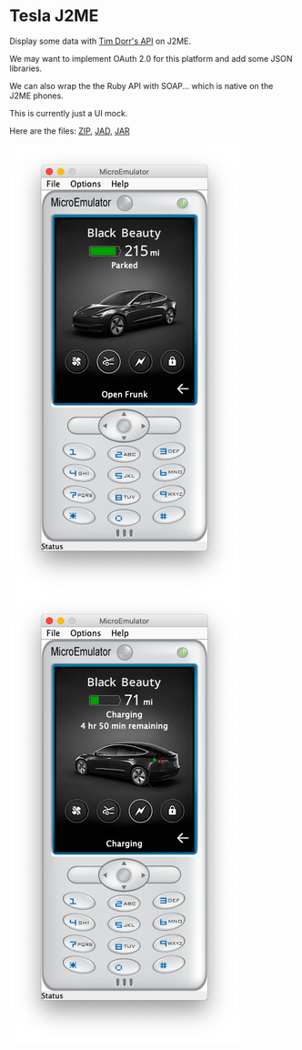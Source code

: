 # Tesla J2ME 

Display some data with [Tim Dorr's API](https://tesla-api.timdorr.com) on J2ME.

We may want to implement OAuth 2.0 for this platform and add some JSON libraries.

We can also wrap the the Ruby API with SOAP... which is native on the J2ME phones.

This is currently just a UI mock.

Here are the files:
[ZIP](https://raw.githubusercontent.com/woodie/Tesla-J2ME/master/dist/Tesla-J2ME.zip),
[JAD](https://raw.githubusercontent.com/woodie/Tesla-J2ME/master/dist/Tesla-J2ME.jad),
[JAR](https://raw.githubusercontent.com/woodie/Tesla-J2ME/master/dist/Tesla-J2ME.jar)

<img src="https://raw.githubusercontent.com/woodie/Tesla-J2ME/master/docs/parked.png" valign="top">
<img src="https://raw.githubusercontent.com/woodie/Tesla-J2ME/master/docs/charging.png" valign="top">
